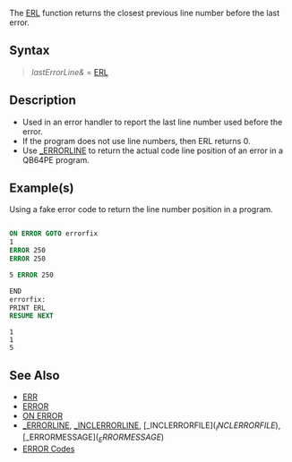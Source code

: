 The [ERL](ERL) function returns the closest previous line number before the last error.

## Syntax

> *lastErrorLine&* = [ERL](ERL)

## Description

* Used in an error handler to report the last line number used before the error.
* If the program does not use line numbers, then ERL returns 0.
* Use [_ERRORLINE](_ERRORLINE) to return the actual code line position of an error in a QB64PE program.

## Example(s)

Using a fake error code to return the line number position in a program.

```vb

ON ERROR GOTO errorfix
1
ERROR 250
ERROR 250

5 ERROR 250

END
errorfix:
PRINT ERL
RESUME NEXT 

```

```text
1
1
5

```

## See Also

* [ERR](ERR)
* [ERROR](ERROR)
* [ON ERROR](ON-ERROR)
* [_ERRORLINE](_ERRORLINE), [_INCLERRORLINE](_INCLERRORLINE), [_INCLERRORFILE$](_INCLERRORFILE$), [_ERRORMESSAGE$](_ERRORMESSAGE$)
* [ERROR Codes](ERROR-Codes)
